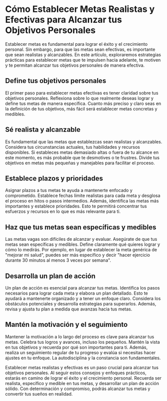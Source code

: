 # Cómo Establecer Metas Realistas y Efectivas para Alcanzar tus Objetivos Personales

Establecer metas es fundamental para lograr el éxito y el crecimiento personal. Sin embargo, para que las metas sean efectivas, es importante que sean realistas y alcanzables. En este artículo, exploraremos estrategias prácticas para establecer metas que te impulsen hacia adelante, te motiven y te permitan alcanzar tus objetivos personales de manera efectiva.

## Define tus objetivos personales
El primer paso para establecer metas efectivas es tener claridad sobre tus objetivos personales. Reflexiona sobre lo que realmente deseas lograr y define tus metas de manera específica. Cuanto más preciso y claro seas en la definición de tus objetivos, más fácil será establecer metas concretas y medibles.

## Sé realista y alcanzable
Es fundamental que las metas que establezcas sean realistas y alcanzables. Considera tus circunstancias actuales, tus habilidades y recursos disponibles. Si estableces metas demasiado altas o fuera de tu alcance en este momento, es más probable que te desmotives o te frustres. Divide tus objetivos en metas más pequeñas y manejables para facilitar el proceso.

## Establece plazos y prioridades
Asignar plazos a tus metas te ayuda a mantenerte enfocado y comprometido. Establece fechas límite realistas para cada meta y desglosa el proceso en hitos o pasos intermedios. Además, identifica las metas más importantes y establece prioridades. Esto te permitirá concentrar tus esfuerzos y recursos en lo que es más relevante para ti.

## Haz que tus metas sean específicas y medibles
Las metas vagas son difíciles de alcanzar y evaluar. Asegúrate de que tus metas sean específicas y medibles. Define claramente qué quieres lograr y cómo lo medirás. Por ejemplo, en lugar de establecer la meta genérica de "mejorar mi salud", puedes ser más específico y decir "hacer ejercicio durante 30 minutos al menos 3 veces por semana".

## Desarrolla un plan de acción
Un plan de acción es esencial para alcanzar tus metas. Identifica los pasos necesarios para lograr cada meta y elabora un plan detallado. Esto te ayudará a mantenerte organizado y a tener un enfoque claro. Considera los obstáculos potenciales y desarrolla estrategias para superarlos. Además, revisa y ajusta tu plan a medida que avanzas hacia tus metas.

## Mantén la motivación y el seguimiento
Mantener la motivación a lo largo del proceso es clave para alcanzar tus metas. Celebra tus logros y avances, incluso los pequeños. Mantén la vista en tus objetivos y recuerda por qué son importantes para ti. Además, realiza un seguimiento regular de tu progreso y evalúa si necesitas hacer ajustes en tu enfoque. La autodisciplina y la constancia son fundamentales.

Establecer metas realistas y efectivas es un paso crucial para alcanzar tus objetivos personales. Al seguir estos consejos y enfoques prácticos, estarás en camino de lograr el éxito y el crecimiento personal. Recuerda ser realista, específico y medible en tus metas, y desarrollar un plan de acción sólido. Con determinación y compromiso, podrás alcanzar tus metas y convertir tus sueños en realidad.